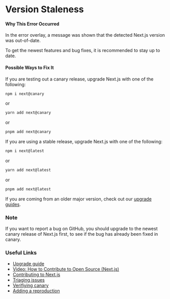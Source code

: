 # Version Staleness

#### Why This Error Occurred

In the error overlay, a message was shown that the detected Next.js version was out-of-date.

To get the newest features and bug fixes, it is recommended to stay up to date.

#### Possible Ways to Fix It

If you are testing out a canary release, upgrade Next.js with one of the following:

```sh
npm i next@canary
```

or

```sh
yarn add next@canary
```

or

```sh
pnpm add next@canary
```

If you are using a stable release, upgrade Next.js with one of the following:

```sh
npm i next@latest
```

or

```sh
yarn add next@latest
```

or

```sh
pnpm add next@latest
```

If you are coming from an older major version, check out our [upgrade guides](https://nextjs.org/docs/upgrading).

### Note

If you want to report a bug on GitHub, you should upgrade to the newest canary release of Next.js first, to see if the bug has already been fixed in canary.

### Useful Links

- [Upgrade guide](https://nextjs.org/docs/upgrading)
- [Video: How to Contribute to Open Source (Next.js)](https://www.youtube.com/watch?v=cuoNzXFLitc)
- [Contributing to Next.js](https://github.com/vercel/next.js/blob/canary/contributing.md)
- [Triaging issues](https://github.com/vercel/next.js/blob/canary/contributing/repository/triaging.md)
- [Verifiying canary](https://github.com/vercel/next.js/blob/canary/.github/actions/issue-validator/canary.md)
- [Adding a reproduction](https://github.com/vercel/next.js/blob/canary/.github/actions/issue-validator/repro.md)
